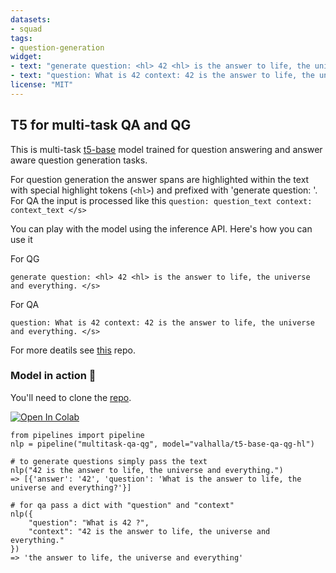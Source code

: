 ```yaml
---
datasets:
- squad
tags:
- question-generation
widget:
- text: "generate question: <hl> 42 <hl> is the answer to life, the universe and everything. </s>"
- text: "question: What is 42 context: 42 is the answer to life, the universe and everything. </s>"
license: "MIT"
---
```


## T5 for multi-task QA and QG
This is multi-task [t5-base](https://arxiv.org/abs/1910.10683) model trained for question answering and answer aware question generation tasks. 

For question generation the answer spans are highlighted within the text with special highlight tokens (`<hl>`) and prefixed with 'generate question: '. For QA the input is processed like this `question: question_text context: context_text </s>` 

You can play with the model using the inference API. Here's how you can use it

For QG

`generate question: <hl> 42 <hl> is the answer to life, the universe and everything. </s>`

For QA

`question: What is 42 context: 42 is the answer to life, the universe and everything. </s>`

For more deatils see [this](https://github.com/patil-suraj/question_generation) repo.


### Model in action 🚀

You'll need to clone the [repo](https://github.com/patil-suraj/question_generation).

[![Open In Colab](https://colab.research.google.com/assets/colab-badge.svg)](https://colab.research.google.com/github/patil-suraj/question_generation/blob/master/question_generation.ipynb)

```python3
from pipelines import pipeline
nlp = pipeline("multitask-qa-qg", model="valhalla/t5-base-qa-qg-hl")

# to generate questions simply pass the text
nlp("42 is the answer to life, the universe and everything.")
=> [{'answer': '42', 'question': 'What is the answer to life, the universe and everything?'}]

# for qa pass a dict with "question" and "context"
nlp({
    "question": "What is 42 ?",
    "context": "42 is the answer to life, the universe and everything."
})
=> 'the answer to life, the universe and everything'
```